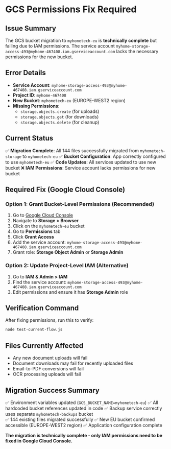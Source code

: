 # GCS Permissions Fix Required

## Issue Summary
The GCS bucket migration to `myhometech-eu` is **technically complete** but failing due to IAM permissions. The service account `myhome-storage-access-493@myhome-467408.iam.gserviceaccount.com` lacks the necessary permissions for the new bucket.

## Error Details
- **Service Account**: `myhome-storage-access-493@myhome-467408.iam.gserviceaccount.com`
- **Project ID**: `myhome-467408`
- **New Bucket**: `myhometech-eu` (EUROPE-WEST2 region)
- **Missing Permissions**: 
  - `storage.objects.create` (for uploads)
  - `storage.objects.get` (for downloads)
  - `storage.objects.delete` (for cleanup)

## Current Status
✅ **Migration Complete**: All 144 files successfully migrated from `myhometech-storage` to `myhometech-eu`
✅ **Bucket Configuration**: App correctly configured to use `myhometech-eu`
✅ **Code Updates**: All services updated to use new bucket
❌ **IAM Permissions**: Service account lacks permissions for new bucket

## Required Fix (Google Cloud Console)

### Option 1: Grant Bucket-Level Permissions (Recommended)
1. Go to [Google Cloud Console](https://console.cloud.google.com/)
2. Navigate to **Storage > Browser**
3. Click on the `myhometech-eu` bucket
4. Go to **Permissions** tab
5. Click **Grant Access**
6. Add the service account: `myhome-storage-access-493@myhome-467408.iam.gserviceaccount.com`
7. Grant role: **Storage Object Admin** or **Storage Admin**

### Option 2: Update Project-Level IAM (Alternative)
1. Go to **IAM & Admin > IAM**
2. Find the service account: `myhome-storage-access-493@myhome-467408.iam.gserviceaccount.com`
3. Edit permissions and ensure it has **Storage Admin** role

## Verification Command
After fixing permissions, run this to verify:
```bash
node test-current-flow.js
```

## Files Currently Affected
- Any new document uploads will fail
- Document downloads may fail for recently uploaded files
- Email-to-PDF conversions will fail
- OCR processing uploads will fail

## Migration Success Summary
✅ Environment variables updated (`GCS_BUCKET_NAME=myhometech-eu`)
✅ All hardcoded bucket references updated in code
✅ Backup service correctly uses separate `myhometech-backups` bucket  
✅ 144 existing files migrated successfully
✅ New EU bucket confirmed accessible (EUROPE-WEST2 region)
✅ Application configuration complete

**The migration is technically complete - only IAM permissions need to be fixed in Google Cloud Console.**